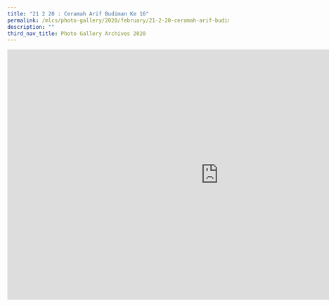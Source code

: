```yaml
---
title: "21 2 20 : Ceramah Arif Budiman Ke 16"
permalink: /mlcs/photo-gallery/2020/february/21-2-20-ceramah-arif-budiman-ke-16/
description: ""
third_nav_title: Photo Gallery Archives 2020
---
```

<iframe allowfullscreen="true" height="569" width="960" frameborder="0" src="https://docs.google.com/presentation/d/e/2PACX-1vR923RHio2ftf4cSbYVy4seox2WMGnz2uqDukhr6VU9u3uNJWjufDhCk_qldw146nS_ytLYQs9Rx7vK/embed?start=false&amp;loop=false&amp;delayms=3000"></iframe>